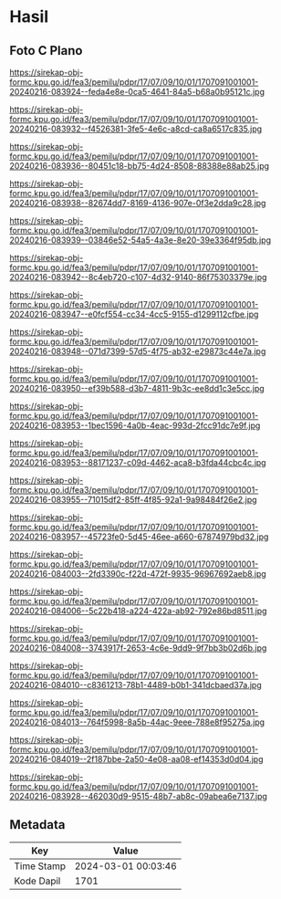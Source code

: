 # Hasil

## Foto C Plano

https://sirekap-obj-formc.kpu.go.id/fea3/pemilu/pdpr/17/07/09/10/01/1707091001001-20240216-083924--feda4e8e-0ca5-4641-84a5-b68a0b95121c.jpg

https://sirekap-obj-formc.kpu.go.id/fea3/pemilu/pdpr/17/07/09/10/01/1707091001001-20240216-083932--f4526381-3fe5-4e6c-a8cd-ca8a6517c835.jpg

https://sirekap-obj-formc.kpu.go.id/fea3/pemilu/pdpr/17/07/09/10/01/1707091001001-20240216-083936--80451c18-bb75-4d24-8508-88388e88ab25.jpg

https://sirekap-obj-formc.kpu.go.id/fea3/pemilu/pdpr/17/07/09/10/01/1707091001001-20240216-083938--82674dd7-8169-4136-907e-0f3e2dda9c28.jpg

https://sirekap-obj-formc.kpu.go.id/fea3/pemilu/pdpr/17/07/09/10/01/1707091001001-20240216-083939--03846e52-54a5-4a3e-8e20-39e3364f95db.jpg

https://sirekap-obj-formc.kpu.go.id/fea3/pemilu/pdpr/17/07/09/10/01/1707091001001-20240216-083942--8c4eb720-c107-4d32-9140-86f75303379e.jpg

https://sirekap-obj-formc.kpu.go.id/fea3/pemilu/pdpr/17/07/09/10/01/1707091001001-20240216-083947--e0fcf554-cc34-4cc5-9155-d1299112cfbe.jpg

https://sirekap-obj-formc.kpu.go.id/fea3/pemilu/pdpr/17/07/09/10/01/1707091001001-20240216-083948--071d7399-57d5-4f75-ab32-e29873c44e7a.jpg

https://sirekap-obj-formc.kpu.go.id/fea3/pemilu/pdpr/17/07/09/10/01/1707091001001-20240216-083950--ef39b588-d3b7-4811-9b3c-ee8dd1c3e5cc.jpg

https://sirekap-obj-formc.kpu.go.id/fea3/pemilu/pdpr/17/07/09/10/01/1707091001001-20240216-083953--1bec1596-4a0b-4eac-993d-2fcc91dc7e9f.jpg

https://sirekap-obj-formc.kpu.go.id/fea3/pemilu/pdpr/17/07/09/10/01/1707091001001-20240216-083953--88171237-c09d-4462-aca8-b3fda44cbc4c.jpg

https://sirekap-obj-formc.kpu.go.id/fea3/pemilu/pdpr/17/07/09/10/01/1707091001001-20240216-083955--71015df2-85ff-4f85-92a1-9a98484f26e2.jpg

https://sirekap-obj-formc.kpu.go.id/fea3/pemilu/pdpr/17/07/09/10/01/1707091001001-20240216-083957--45723fe0-5d45-46ee-a660-67874979bd32.jpg

https://sirekap-obj-formc.kpu.go.id/fea3/pemilu/pdpr/17/07/09/10/01/1707091001001-20240216-084003--2fd3390c-f22d-472f-9935-96967692aeb8.jpg

https://sirekap-obj-formc.kpu.go.id/fea3/pemilu/pdpr/17/07/09/10/01/1707091001001-20240216-084006--5c22b418-a224-422a-ab92-792e86bd8511.jpg

https://sirekap-obj-formc.kpu.go.id/fea3/pemilu/pdpr/17/07/09/10/01/1707091001001-20240216-084008--3743917f-2653-4c6e-9dd9-9f7bb3b02d6b.jpg

https://sirekap-obj-formc.kpu.go.id/fea3/pemilu/pdpr/17/07/09/10/01/1707091001001-20240216-084010--c8361213-78b1-4489-b0b1-341dcbaed37a.jpg

https://sirekap-obj-formc.kpu.go.id/fea3/pemilu/pdpr/17/07/09/10/01/1707091001001-20240216-084013--764f5998-8a5b-44ac-9eee-788e8f95275a.jpg

https://sirekap-obj-formc.kpu.go.id/fea3/pemilu/pdpr/17/07/09/10/01/1707091001001-20240216-084019--2f187bbe-2a50-4e08-aa08-ef14353d0d04.jpg

https://sirekap-obj-formc.kpu.go.id/fea3/pemilu/pdpr/17/07/09/10/01/1707091001001-20240216-083928--462030d9-9515-48b7-ab8c-09abea6e7137.jpg


## Metadata

| Key        | Value               |
| ---------- | ------------------- |
| Time Stamp | 2024-03-01 00:03:46 |
| Kode Dapil | 1701                |



